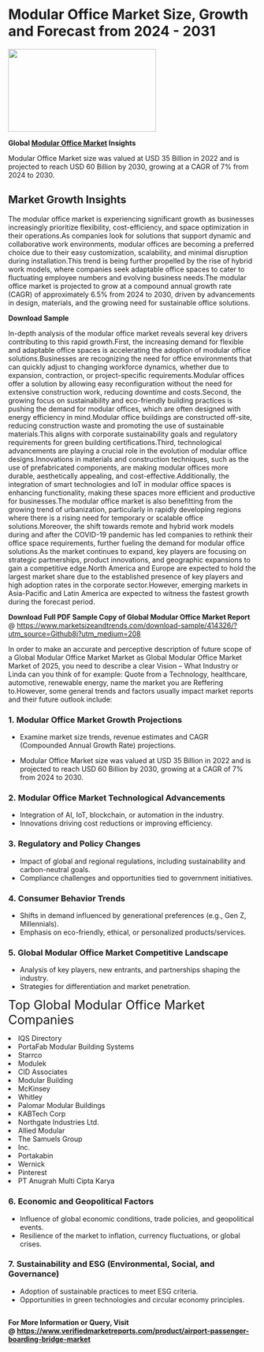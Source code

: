 <H1>Modular Office Market Size, Growth and Forecast from 2024 - 2031</H1><img class="aligncenter size-medium wp-image-584254" src="https://thirdeyenews.in/wp-content/uploads/2024/09/Global-Market-Research-300x168.jpeg" alt="" width="300" height="168" /><p><strong>Global&nbsp;<a href="https://www.marketsizeandtrends.com/download-sample/414326/?utm_source=Github8j?utm_medium=208">Modular Office Market</a> Insights</strong></p><p>Modular Office Market size was valued at USD 35 Billion in 2022 and is projected to reach USD 60 Billion by 2030, growing at a CAGR of 7% from 2024 to 2030.</p><p><h2>Market Growth Insights</h2> <p>The modular office market is experiencing significant growth as businesses increasingly prioritize flexibility, cost-efficiency, and space optimization in their operations.As companies look for solutions that support dynamic and collaborative work environments, modular offices are becoming a preferred choice due to their easy customization, scalability, and minimal disruption during installation.This trend is being further propelled by the rise of hybrid work models, where companies seek adaptable office spaces to cater to fluctuating employee numbers and evolving business needs.The modular office market is projected to grow at a compound annual growth rate (CAGR) of approximately 6.5% from 2024 to 2030, driven by advancements in design, materials, and the growing need for sustainable office solutions.</p> <p><strong>Download Sample</strong></p> <p>In-depth analysis of the modular office market reveals several key drivers contributing to this rapid growth.First, the increasing demand for flexible and adaptable office spaces is accelerating the adoption of modular office solutions.Businesses are recognizing the need for office environments that can quickly adjust to changing workforce dynamics, whether due to expansion, contraction, or project-specific requirements.Modular offices offer a solution by allowing easy reconfiguration without the need for extensive construction work, reducing downtime and costs.Second, the growing focus on sustainability and eco-friendly building practices is pushing the demand for modular offices, which are often designed with energy efficiency in mind.Modular office buildings are constructed off-site, reducing construction waste and promoting the use of sustainable materials.This aligns with corporate sustainability goals and regulatory requirements for green building certifications.Third, technological advancements are playing a crucial role in the evolution of modular office designs.Innovations in materials and construction techniques, such as the use of prefabricated components, are making modular offices more durable, aesthetically appealing, and cost-effective.Additionally, the integration of smart technologies and IoT in modular office spaces is enhancing functionality, making these spaces more efficient and productive for businesses.The modular office market is also benefitting from the growing trend of urbanization, particularly in rapidly developing regions where there is a rising need for temporary or scalable office solutions.Moreover, the shift towards remote and hybrid work models during and after the COVID-19 pandemic has led companies to rethink their office space requirements, further fueling the demand for modular office solutions.As the market continues to expand, key players are focusing on strategic partnerships, product innovations, and geographic expansions to gain a competitive edge.North America and Europe are expected to hold the largest market share due to the established presence of key players and high adoption rates in the corporate sector.However, emerging markets in Asia-Pacific and Latin America are expected to witness the fastest growth during the forecast period.<p><span class=""><strong>Download Full PDF Sample Copy of Global Modular Office Market Report</strong> @ <a href="https://www.marketsizeandtrends.com/download-sample/414326/?utm_source=Github8j?utm_medium=208" target="_blank">https://www.marketsizeandtrends.com/download-sample/414326/?utm_source=Github8j?utm_medium=208</a></span></p><p>In order to make an accurate and perceptive description of future scope of a Global&nbsp;Modular Office Market Market as Global&nbsp;Modular Office Market Market of 2025, you need to describe a clear Vision &ndash; What Industry or Linda can you think of for example: Quote from a Technology, healthcare, automotive, renewable energy, name the market you are Reffering to.However, some general trends and factors usually impact market reports and their future outlook include:</p><h3>1.&nbsp;<strong>Modular Office Market Growth Projections</strong></h3><ul><li>Examine market size trends, revenue estimates and CAGR (Compounded Annual Growth Rate) projections.</li><li><p>Modular Office Market size was valued at USD 35 Billion in 2022 and is projected to reach USD 60 Billion by 2030, growing at a CAGR of 7% from 2024 to 2030.</p></li></ul><h3>2.&nbsp;<strong>Modular Office Market Technological Advancements</strong></h3><ul><li>Integration of AI, IoT, blockchain, or automation in the industry.</li><li>Innovations driving cost reductions or improving efficiency.</li></ul><h3>3.&nbsp;<strong>Regulatory and Policy Changes</strong></h3><ul><li>Impact of global and regional regulations, including sustainability and carbon-neutral goals.</li><li>Compliance challenges and opportunities tied to government initiatives.</li></ul><h3>4.&nbsp;<strong>Consumer Behavior Trends</strong></h3><ul><li>Shifts in demand influenced by generational preferences (e.g., Gen Z, Millennials).</li><li>Emphasis on eco-friendly, ethical, or personalized products/services.</li></ul><h3>5.&nbsp;<strong>Global Modular Office Market Competitive Landscape</strong></h3><ul><li>Analysis of key players, new entrants, and partnerships shaping the industry.</li><li>Strategies for differentiation and market penetration.</li></ul><p data-pm-slice="1 1 []"><span style="color: inherit; font-family: inherit; font-size: 25px;">Top Global Modular Office Market Companies</span></p><div class="" data-test-id=""><p><li>IQS Directory</li><li> PortaFab Modular Building Systems</li><li> Starrco</li><li> Modulek</li><li> CID Associates</li><li> Modular Building</li><li> McKinsey</li><li> Whitley</li><li> Palomar Modular Buildings</li><li> KABTech Corp</li><li> Northgate Industries Ltd.</li><li> Allied Modular</li><li> The Samuels Group</li><li> Inc.</li><li> Portakabin</li><li> Wernick</li><li> Pinterest</li><li> PT Anugrah Multi Cipta Karya</li></p></div><h3>6.&nbsp;<strong>Economic and Geopolitical Factors</strong></h3><ul><li>Influence of global economic conditions, trade policies, and geopolitical events.</li><li>Resilience of the market to inflation, currency fluctuations, or global crises.</li></ul><h3>7.&nbsp;<strong>Sustainability and ESG (Environmental, Social, and Governance)</strong></h3><ul><li>Adoption of sustainable practices to meet ESG criteria.</li><li>Opportunities in green technologies and circular economy principles.</li></ul><h2><strong style="font-size: 14px;">For More Information or Query, Visit @&nbsp;</strong><a style="background-color: #ffffff; font-size: 14px;" href="https://www.marketsizeandtrends.com/report/modular-office-market/" target="_blank">https://www.verifiedmarketreports.com/product/airport-passenger-boarding-bridge-market</a></h2>
